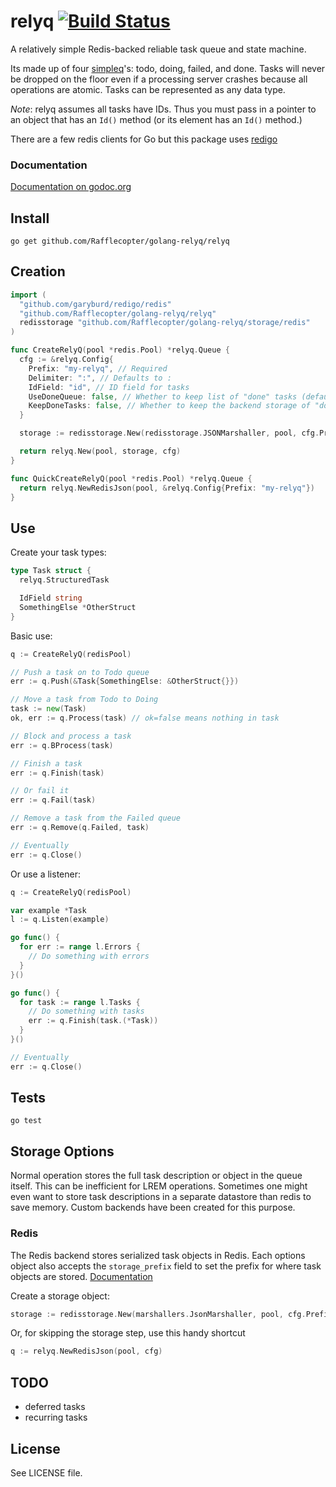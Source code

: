 # relyq [![Build Status][1]][2]

A relatively simple Redis-backed reliable task queue and state machine.

Its made up of four [simpleq](https://github.com/Rafflecopter/golang-simpleq)'s: todo, doing, failed, and done. Tasks will never be dropped on the floor even if a processing server crashes because all operations are atomic. Tasks can be represented as any data type.

_Note_: relyq assumes all tasks have IDs. Thus you must pass in a pointer to an object that has an `Id()` method (or its element has an `Id()` method.)

There are a few redis clients for Go but this package uses [redigo](https://github.com/garyburd/redigo)

### Documentation

[Documentation on godoc.org](http://godoc.org/github.com/Rafflecopter/golang-relyq/relyq)

## Install

```
go get github.com/Rafflecopter/golang-relyq/relyq
```

## Creation

```go
import (
  "github.com/garyburd/redigo/redis"
  "github.com/Rafflecopter/golang-relyq/relyq"
  redisstorage "github.com/Rafflecopter/golang-relyq/storage/redis"
)

func CreateRelyQ(pool *redis.Pool) *relyq.Queue {
  cfg := &relyq.Config{
    Prefix: "my-relyq", // Required
    Delimiter: ":", // Defaults to :
    IdField: "id", // ID field for tasks
    UseDoneQueue: false, // Whether to keep list of "done" tasks (default false)
    KeepDoneTasks: false, // Whether to keep the backend storage of "done" tasks (default false)
  }

  storage := redisstorage.New(redisstorage.JSONMarshaller, pool, cfg.Prefix, cfg.Delimiter)

  return relyq.New(pool, storage, cfg)
}

func QuickCreateRelyQ(pool *redis.Pool) *relyq.Queue {
  return relyq.NewRedisJson(pool, &relyq.Config{Prefix: "my-relyq"})
}
```

## Use

Create your task types:

```go
type Task struct {
  relyq.StructuredTask

  IdField string
  SomethingElse *OtherStruct
}
```

Basic use:

```go
q := CreateRelyQ(redisPool)

// Push a task on to Todo queue
err := q.Push(&Task{SomethingElse: &OtherStruct{}})

// Move a task from Todo to Doing
task := new(Task)
ok, err := q.Process(task) // ok=false means nothing in task

// Block and process a task
err := q.BProcess(task)

// Finish a task
err := q.Finish(task)

// Or fail it
err := q.Fail(task)

// Remove a task from the Failed queue
err := q.Remove(q.Failed, task)

// Eventually
err := q.Close()
```

Or use a listener:

```go
q := CreateRelyQ(redisPool)

var example *Task
l := q.Listen(example)

go func() {
  for err := range l.Errors {
    // Do something with errors
  }
}()

go func() {
  for task := range l.Tasks {
    // Do something with tasks
    err := q.Finish(task.(*Task))
  }
}()

// Eventually
err := q.Close()
```

## Tests

```
go test
```

## Storage Options

Normal operation stores the full task description or object in the queue itself. This can be inefficient for LREM operations. Sometimes one might even want to store task descriptions in a separate datastore than redis to save memory. Custom backends have been created for this purpose.

### Redis

The Redis backend stores serialized task objects in Redis. Each options object also accepts the `storage_prefix` field to set the prefix for where task objects are stored. [Documentation](http://godoc.org/github.com/Rafflecopter/golang-relyq/storage/redis)

Create a storage object:

```go
storage := redisstorage.New(marshallers.JsonMarshaller, pool, cfg.Prefix, cfg.Delimiter)
```

Or, for skipping the storage step, use this handy shortcut
```go
q := relyq.NewRedisJson(pool, cfg)
```

## TODO

- deferred tasks
- recurring tasks

## License

See LICENSE file.

[1]: https://travis-ci.org/Rafflecopter/golang-relyq.png?branch=master
[2]: http://travis-ci.org/Rafflecopter/golang-relyq